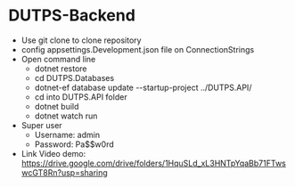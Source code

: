 # DUTPS-Backend
- Use git clone to clone repository
- config appsettings.Development.json file on ConnectionStrings
- Open command line
  + dotnet restore
  + cd DUTPS.Databases
  + dotnet-ef database update --startup-project ../DUTPS.API/
  + cd into DUTPS.API folder
  + dotnet build
  + dotnet watch run
- Super user
  + Username: admin
  + Password: Pa$$w0rd
- Link Video demo:
https://drive.google.com/drive/folders/1HquSLd_xL3HNTpYqaBb71FTwswcGT8Rn?usp=sharing